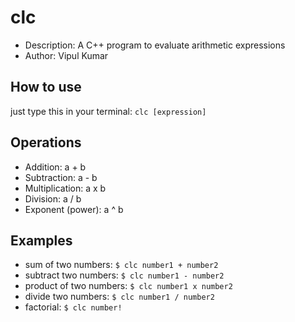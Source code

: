 # clc
 - Description: A C++ program to evaluate arithmetic expressions
 - Author: Vipul Kumar

## How to use
just type this in your terminal: `clc [expression]`

## Operations
- Addition: a + b 
- Subtraction: a - b 
- Multiplication: a x b 
- Division: a / b 
- Exponent (power): a ^ b 

## Examples
- sum of two numbers: `$ clc number1 + number2`
- subtract two numbers: `$ clc number1 - number2`
- product of two numbers: `$ clc number1 x number2`
- divide two numbers: `$ clc number1 / number2`
- factorial: `$ clc number!`
